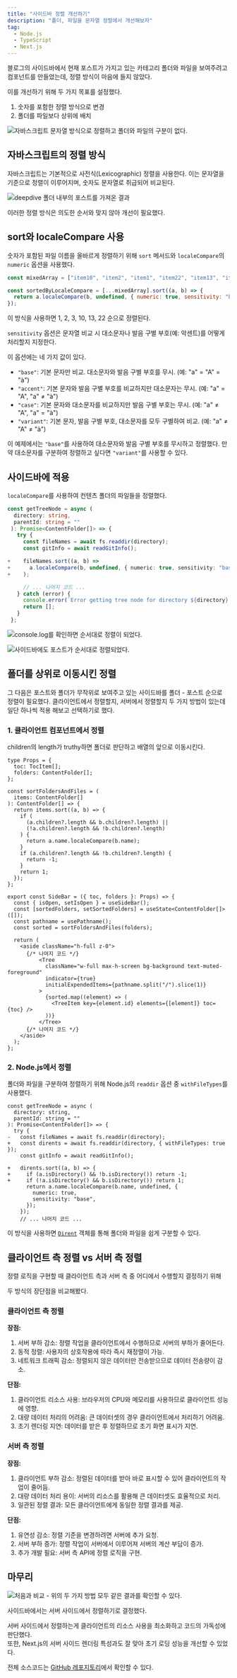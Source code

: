 ```yaml
---
title: "사이드바 정렬 개선하기"
description: "폴더, 파일을 문자열 정렬에서 개선해보자"
tag:
  - Node.js
  - TypeScript
  - Next.js
---
```


블로그의 사이드바에서 현재 포스트가 가지고 있는 카테고리 폴더와 파일을 보여주려고 컴포넌트를 만들었는데,
정렬 방식이 마음에 들지 않았다.

이를 개선하기 위해 두 가지 목표를 설정했다.

1. 숫자를 포함한 정렬 방식으로 변경
2. 폴더를 파일보다 상위에 배치

![자바스크립트 문자열 방식으로 정렬하고 폴더와 파일의 구분이 없다.](https://github.com/Zamoca42/next-blog/assets/96982072/3743a624-545c-48c5-b341-342a722d8a97)

<!-- end -->

## 자바스크립트의 정렬 방식

자바스크립트는 기본적으로 사전식(Lexicographic) 정렬을 사용한다.
이는 문자열을 기준으로 정렬이 이루어지며, 숫자도 문자열로 취급되어 비교된다.

![deepdive 폴더 내부의 포스트를 가져온 결과](https://github.com/Zamoca42/next-blog/assets/96982072/83beaaaa-c876-45a1-9a83-44fd82a50139)

이러한 정렬 방식은 의도한 순서와 맞지 않아 개선이 필요했다.

## sort와 localeCompare 사용

숫자가 포함된 파일 이름을 올바르게 정렬하기 위해 `sort` 메서드와 `localeCompare`의 `numeric` 옵션을 사용했다.

```javascript
const mixedArray = ["item10", "item2", "item1", "item22", "item13", "item3"];

const sortedByLocaleCompare = [...mixedArray].sort((a, b) => {
  return a.localeCompare(b, undefined, { numeric: true, sensitivity: "base" });
});
```

이 방식을 사용하면 1, 2, 3, 10, 13, 22 순으로 정렬된다.

`sensitivity` 옵션은 문자열 비교 시 대소문자나 발음 구별 부호(예: 악센트)를 어떻게 처리할지 지정한다.

이 옵션에는 네 가지 값이 있다.

- `"base"`: 기본 문자만 비교. 대소문자와 발음 구별 부호를 무시. (예: "a" = "A" = "à")
- `"accent"`: 기본 문자와 발음 구별 부호를 비교하지만 대소문자는 무시. (예: "a" = "A", "a" ≠ "à")
- `"case"`: 기본 문자와 대소문자를 비교하지만 발음 구별 부호는 무시. (예: "a" ≠ "A", "a" = "à")
- `"variant"`: 기본 문자, 발음 구별 부호, 대소문자를 모두 구별하여 비교. (예: "a" ≠ "A" ≠ "à")

이 예제에서는 `"base"`를 사용하여 대소문자와 발음 구별 부호를 무시하고 정렬했다.
만약 대소문자를 구분하여 정렬하고 싶다면 `"variant"`를 사용할 수 있다.

## 사이드바에 적용

`localeCompare`를 사용하여 컨텐츠 폴더의 파일들을 정렬했다.

```diff-javascript:tree-util.ts
const getTreeNode = async (
  directory: string,
  parentId: string = ""
 ): Promise<ContentFolder[]> => {
   try {
     const fileNames = await fs.readdir(directory);
     const gitInfo = await readGitInfo();

+    fileNames.sort((a, b) =>
+      a.localeCompare(b, undefined, { numeric: true, sensitivity: "base" })
+    );

     // ... 나머지 코드 ...
   } catch (error) {
     console.error(`Error getting tree node for directory ${directory}:`, error);
     return [];
   }
 };
```

![console.log를 확인하면 순서대로 정렬이 되었다.](https://github.com/Zamoca42/next-blog/assets/96982072/d6396dcb-c071-4980-aa36-99101671478f)

![사이드바에도 포스트가 순서대로 정렬되었다.](https://github.com/Zamoca42/next-blog/assets/96982072/ae0d6831-fc2f-4268-894e-1815df8362bb)

## 폴더를 상위로 이동시킨 정렬

그 다음은 포스트와 폴더가 무작위로 보여주고 있는 사이드바를 폴더 - 포스트 순으로 정렬이 필요했다.
클라이언트에서 정렬할지, 서버에서 정렬할지 두 가지 방법이 있는데 일단 하나씩 적용 해보고 선택하기로 했다.

### 1. 클라이언트 컴포넌트에서 정렬

children의 length가 truthy하면 폴더로 판단하고 배열의 앞으로 이동시킨다.

```tsx:sidebar.tsx
type Props = {
  toc: TocItem[];
  folders: ContentFolder[];
};

const sortFoldersAndFiles = (
  items: ContentFolder[]
): ContentFolder[] => {
  return items.sort((a, b) => {
    if (
      (a.children?.length && b.children?.length) ||
      (!a.children?.length && !b.children?.length)
    ) {
      return a.name.localeCompare(b.name);
    }
    if (a.children?.length && !b.children?.length) {
      return -1;
    }
    return 1;
  });
};

export const SideBar = ({ toc, folders }: Props) => {
  const { isOpen, setIsOpen } = useSideBar();
  const [sortedFolders, setSortedFolders] = useState<ContentFolder[]>([]);
  const pathname = usePathname();
  const sorted = sortFoldersAndFiles(folders);

  return (
    <aside className="h-full z-0">
      {/* 나머지 코드 */}
          <Tree
            className="w-full max-h-screen bg-background text-muted-foreground"
            indicator={true}
            initialExpendedItems={pathname.split("/").slice(1)}
          >
            {sorted.map((element) => (
              <TreeItem key={element.id} elements={[element]} toc={toc} />
            ))}
          </Tree>
      {/* 나머지 코드 */}
    </aside>
  );
};
```

### 2. Node.js에서 정렬

폴더와 파일을 구분하여 정렬하기 위해 Node.js의 `readdir` 옵션 중 `withFileTypes`를 사용했다.

```diff-typescript
const getTreeNode = async (
  directory: string,
  parentId: string = ""
): Promise<ContentFolder[]> => {
  try {
-   const fileNames = await fs.readdir(directory);
+   const dirents = await fs.readdir(directory, { withFileTypes: true });
    const gitInfo = await readGitInfo();

+   dirents.sort((a, b) => {
+     if (a.isDirectory() && !b.isDirectory()) return -1;
+     if (!a.isDirectory() && b.isDirectory()) return 1;
      return a.name.localeCompare(b.name, undefined, {
        numeric: true,
        sensitivity: "base",
      });
    });
    // ... 나머지 코드 ...
```

이 방식을 사용하면 [`Dirent`](https://nodejs.org/dist/latest-v10.x/docs/api/fs.html#fs_class_fs_dirent)
객체를 통해 폴더와 파일을 쉽게 구분할 수 있다.

## 클라이언트 측 정렬 vs 서버 측 정렬

정렬 로직을 구현할 때 클라이언트 측과 서버 측 중 어디에서 수행할지 결정하기 위해

두 방식의 장단점을 비교해봤다.

### 클라이언트 측 정렬

**장점:**

1. 서버 부하 감소: 정렬 작업을 클라이언트에서 수행하므로 서버의 부하가 줄어든다.
2. 동적 정렬: 사용자의 상호작용에 따라 즉시 재정렬이 가능.
3. 네트워크 트래픽 감소: 정렬되지 않은 데이터만 전송받으므로 데이터 전송량이 감소.

**단점:**

1. 클라이언트 리소스 사용: 브라우저의 CPU와 메모리를 사용하므로 클라이언트 성능에 영향.
2. 대량 데이터 처리의 어려움: 큰 데이터셋의 경우 클라이언트에서 처리하기 어려움.
3. 초기 렌더링 지연: 데이터를 받은 후 정렬하므로 초기 화면 표시가 지연.

### 서버 측 정렬

**장점:**

1. 클라이언트 부하 감소: 정렬된 데이터를 받아 바로 표시할 수 있어 클라이언트의 작업이 줄어듬.
2. 대량 데이터 처리 용이: 서버의 리소스를 활용해 큰 데이터셋도 효율적으로 처리.
3. 일관된 정렬 결과: 모든 클라이언트에게 동일한 정렬 결과를 제공.

**단점:**

1. 유연성 감소: 정렬 기준을 변경하려면 서버에 추가 요청.
2. 서버 부하 증가: 정렬 작업이 서버에서 이루어져 서버의 계산 부담이 증가.
3. 추가 개발 필요: 서버 측 API에 정렬 로직을 구현.

## 마무리

![처음과 비교 - 위의 두 가지 방법 모두 같은 결과를 확인할 수 있다.](https://github.com/Zamoca42/next-blog/assets/96982072/3c41a1f4-cabb-488a-b5f8-743fda3316bb)

사이드바에서는 서버 사이드에서 정렬하기로 결정했다.

서버 사이드에서 정렬하는게 클라이언트의 리소스 사용을 최소화하고 코드의 가독성에 판단했다.  
또한, Next.js의 서버 사이드 렌더링 특성과도 잘 맞아 초기 로딩 성능을 개선할 수 있었다.

전체 소스코드는
[GitHub 레포지토리](https://github.com/Zamoca42/next-blog/blob/develop/src/lib/tree-util.ts)에서 확인할 수 있다.
